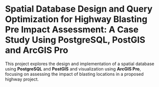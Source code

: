 # Spatial Database Design and Query Optimization for Highway Blasting Pre Impact Assessment: A Case Study Using PostgreSQL,  PostGIS and ArcGIS Pro
This project explores the design and implementation of a spatial database using **PostgreSQL** and **PostGIS** and visualization using **ArcGIS Pro**, focusing on assessing the impact of blasting locations in a proposed highway project.
